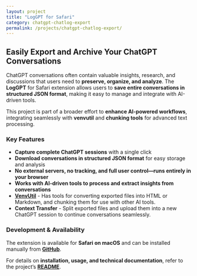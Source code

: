 ```yaml
---
layout: project
title: "LogGPT for Safari"
category: chatgpt-chatlog-export
permalink: /projects/chatgpt-chatlog-export/
---
```


## Easily Export and Archive Your ChatGPT Conversations  

ChatGPT conversations often contain valuable insights, research, and discussions that users need to **preserve, organize, and analyze**. The **LogGPT** for Safari extension allows users to **save entire conversations in structured JSON format**, making it easy to manage and integrate with AI-driven tools.

This project is part of a broader effort to **enhance AI-powered workflows**, integrating seamlessly with **venvutil** and **chunking tools** for advanced text processing.

### Key Features  

- **Capture complete ChatGPT sessions** with a single click  
- **Download conversations in structured JSON format** for easy storage and analysis  
- **No external servers, no tracking, and full user control—runs entirely in your browser**  
- **Works with AI-driven tools to process and extract insights from conversations**  
- **[VenvUtil](https://github.com/unixwzrd/venvutil)** - Has tools for converting exported files into HTML or Markdown, and chunking them for use with other AI tools.
- **Context Transfer** - Split exported files and upload them into a new ChatGPT session to continue conversations seamlessly.

### Development & Availability  

The extension is available for **Safari on macOS** and can be installed manually from **[GitHub](https://github.com/unixwzrd/chatgpt-chatlog-export)**.

For details on **installation, usage, and technical documentation**, refer to the project’s **[README](https://github.com/unixwzrd/chatgpt-chatlog-export)**.

